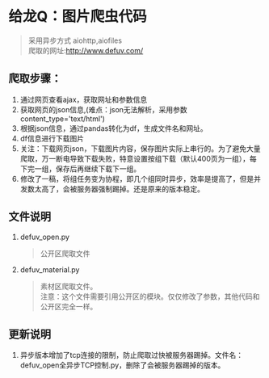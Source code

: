 # 给龙Q：图片爬虫代码
> 采用异步方式 aiohttp,aiofiles   
> 爬取的网址:http://www.defuv.com/
## 爬取步骤：  
1. 通过网页查看ajax，获取网址和参数信息 
2. 获取网页的json信息,(难点：json无法解析，采用参数content_type='text/html')
3. 根据json信息，通过pandas转化为df，生成文件名和网址。
4. df信息进行下载图片
5. 关注：下载网页json，下载图片内容，保存图片实际上串行的。为了避免大量爬取，万一断电导致下载失败，特意设置按组下载（默认400页为一组），每下完一组，保存后再继续下载下一组。  
6. 修改了一稿，将组任务变为协程，即几个组同时异步，效率是提高了，但是并发数太高了，会被服务器强制踢掉。还是原来的版本稳定。
## 文件说明  
1. defuv_open.py  
   > 公开区爬取文件
2. defuv_material.py  
    > 素材区爬取文件。  
    注意：这个文件需要引用公开区的模块。仅仅修改了参数，其他代码和公开区完全一样。  
## 更新说明
1. 异步版本增加了tcp连接的限制，防止爬取过快被服务器踢掉。文件名：defuv_open全异步TCP控制.py，删除了会被服务器踢掉的版本。


